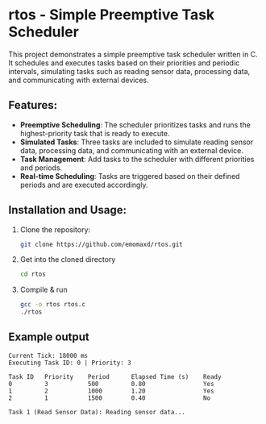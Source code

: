 # rtos - Simple Preemptive Task Scheduler
This project demonstrates a simple preemptive task scheduler written in C. It schedules and executes tasks based on their priorities and periodic intervals, simulating tasks such as reading sensor data, processing data, and communicating with external devices.

## Features:
- **Preemptive Scheduling**: The scheduler prioritizes tasks and runs the highest-priority task that is ready to execute.
- **Simulated Tasks**: Three tasks are included to simulate reading sensor data, processing data, and communicating with an external device.
- **Task Management**: Add tasks to the scheduler with different priorities and periods.
- **Real-time Scheduling**: Tasks are triggered based on their defined periods and are executed accordingly.

## Installation and Usage:
1. Clone the repository:
    ```bash
    git clone https://github.com/emomaxd/rtos.git
    ```
2. Get into the cloned directory
    ```bash
    cd rtos
    ```
3. Compile & run
    ```bash
    gcc -o rtos rtos.c
    ./rtos
    ```

## Example output
    Current Tick: 18000 ms
    Executing Task ID: 0 | Priority: 3

    Task ID   Priority    Period      Elapsed Time (s)    Ready     
    0         3           500         0.80                Yes       
    1         2           1000        1.20                Yes       
    2         1           1500        0.40                No        

    Task 1 (Read Sensor Data): Reading sensor data...
